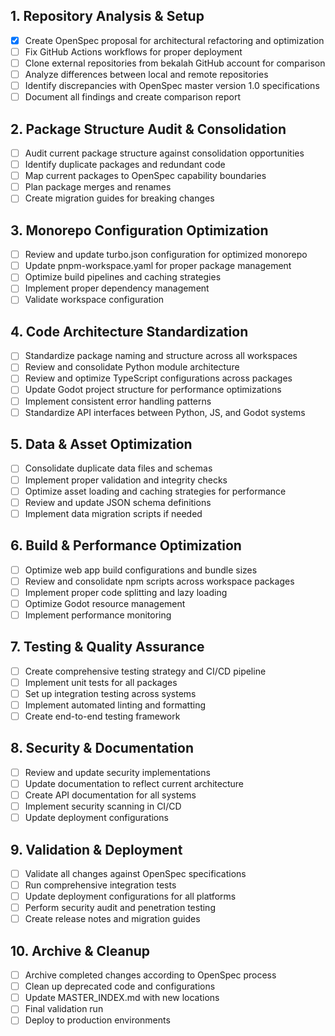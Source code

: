 ## 1. Repository Analysis & Setup
- [x] Create OpenSpec proposal for architectural refactoring and optimization
- [ ] Fix GitHub Actions workflows for proper deployment
- [ ] Clone external repositories from bekalah GitHub account for comparison
- [ ] Analyze differences between local and remote repositories
- [ ] Identify discrepancies with OpenSpec master version 1.0 specifications
- [ ] Document all findings and create comparison report

## 2. Package Structure Audit & Consolidation
- [ ] Audit current package structure against consolidation opportunities
- [ ] Identify duplicate packages and redundant code
- [ ] Map current packages to OpenSpec capability boundaries
- [ ] Plan package merges and renames
- [ ] Create migration guides for breaking changes

## 3. Monorepo Configuration Optimization
- [ ] Review and update turbo.json configuration for optimized monorepo
- [ ] Update pnpm-workspace.yaml for proper package management
- [ ] Optimize build pipelines and caching strategies
- [ ] Implement proper dependency management
- [ ] Validate workspace configuration

## 4. Code Architecture Standardization
- [ ] Standardize package naming and structure across all workspaces
- [ ] Review and consolidate Python module architecture
- [ ] Review and optimize TypeScript configurations across packages
- [ ] Update Godot project structure for performance optimizations
- [ ] Implement consistent error handling patterns
- [ ] Standardize API interfaces between Python, JS, and Godot systems

## 5. Data & Asset Optimization
- [ ] Consolidate duplicate data files and schemas
- [ ] Implement proper validation and integrity checks
- [ ] Optimize asset loading and caching strategies for performance
- [ ] Review and update JSON schema definitions
- [ ] Implement data migration scripts if needed

## 6. Build & Performance Optimization
- [ ] Optimize web app build configurations and bundle sizes
- [ ] Review and consolidate npm scripts across workspace packages
- [ ] Implement proper code splitting and lazy loading
- [ ] Optimize Godot resource management
- [ ] Implement performance monitoring

## 7. Testing & Quality Assurance
- [ ] Create comprehensive testing strategy and CI/CD pipeline
- [ ] Implement unit tests for all packages
- [ ] Set up integration testing across systems
- [ ] Implement automated linting and formatting
- [ ] Create end-to-end testing framework

## 8. Security & Documentation
- [ ] Review and update security implementations
- [ ] Update documentation to reflect current architecture
- [ ] Create API documentation for all systems
- [ ] Implement security scanning in CI/CD
- [ ] Update deployment configurations

## 9. Validation & Deployment
- [ ] Validate all changes against OpenSpec specifications
- [ ] Run comprehensive integration tests
- [ ] Update deployment configurations for all platforms
- [ ] Perform security audit and penetration testing
- [ ] Create release notes and migration guides

## 10. Archive & Cleanup
- [ ] Archive completed changes according to OpenSpec process
- [ ] Clean up deprecated code and configurations
- [ ] Update MASTER_INDEX.md with new locations
- [ ] Final validation run
- [ ] Deploy to production environments